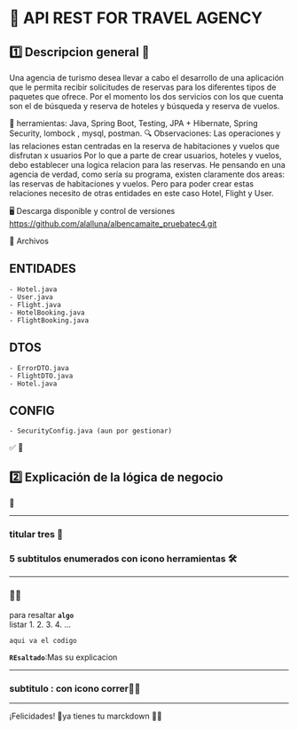 # 🚀 API REST FOR TRAVEL AGENCY

## 1️⃣ Descripcion general 🐳

Una agencia de turismo desea llevar a cabo el desarrollo de una aplicación que le permita recibir solicitudes de reservas para los diferentes tipos de 
paquetes que ofrece. Por el momento los dos servicios con los que cuenta son el de búsqueda y reserva de hoteles y búsqueda y reserva de vuelos.

🔗 herramientas: Java, Spring Boot, Testing, JPA + Hibernate, Spring Security, lombock , mysql, postman.
🔍 Observaciones: Las operaciones y las relaciones estan centradas en la reserva de habitaciones y vuelos que disfrutan x usuarios
  Por lo que a parte de crear usuarios, hoteles y vuelos, debo establecer una logica relacion para las reservas.
  He pensando en una agencia de verdad, como sería su programa, existen claramente dos areas: las reservas de habitaciones y vuelos. 
  Pero para poder crear estas relaciones necesito de otras entidades en este caso Hotel, Flight y User.

🖥️ Descarga disponible y control de versiones
https://github.com/alalluna/albencamaite_pruebatec4.git

📂 Archivos

## ENTIDADES

    - Hotel.java
    - User.java
    - Flight.java
    - HotelBooking.java
    - FlightBooking.java

## DTOS
    - ErrorDTO.java
    - FlightDTO.java
    - Hotel.java
## CONFIG
    - SecurityConfig.java (aun por gestionar)


✅ 
🚦 

## 2️⃣ Explicación de la lógica de negocio

 🎉

---
###  titular tres 📄

### 5 subtitulos enumerados con icono herramientas 🛠️

---
###  🏃‍♂️

para resaltar **`algo`**   
listar
1.
2. 
3.
4. 
...

```describe un fragmento de un codigo
aqui va el codigo
```
**`REsaltado`**:Mas su explicacion

---

### subtitulo : con icono correr🏃‍♂️

---

¡Felicidades! 🎉ya tienes tu marckdown 🐳🔥